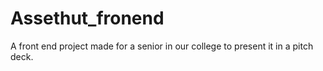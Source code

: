 # Assethut_fronend
A front end project made for a senior in our college to present it in a pitch deck.
